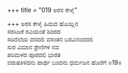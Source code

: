 +++
title = "019 ಅರಸ ಕೇಳೈ"

+++
ಅರಸ ಕೇಳೈ ಹಿಮದ ಹೊಯ್ಲಿನ  
ಸರಸಿಜಕೆ ರವಿಯಂತೆ ಶಿಶಿರದ  
ಸರಿದೆಲೆಯ ವನದಲಿ ವಸಂತನ ಬರವಿನಂದದಲಿ  
ಸುರ ವಿಮಾನ ಶ್ರೇಣಿಗಳ ನವ  
ಪರಿಮಳದ ಪೂರದಲಿ ಭಾರತ          
ವರುಷಕಿಳಿದನು ಪಾರ್ಥ ಬಂದನು ಧರ್ಮಜನ ಹೊರೆಗೆ     ॥19॥